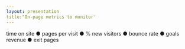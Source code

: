 ```yaml
---
layout: presentation
title:"On-page metrics to monitor'
---
```


time on site
● pages per visit
● % new visitors
● bounce rate
● goals revenue
● exit pages
